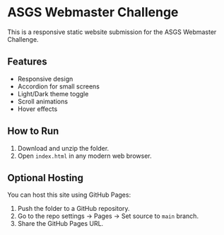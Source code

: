 # ASGS Webmaster Challenge

This is a responsive static website submission for the ASGS Webmaster Challenge.

## Features

- Responsive design
- Accordion for small screens
- Light/Dark theme toggle
- Scroll animations
- Hover effects

## How to Run

1. Download and unzip the folder.
2. Open `index.html` in any modern web browser.

## Optional Hosting

You can host this site using GitHub Pages:
1. Push the folder to a GitHub repository.
2. Go to the repo settings -> Pages -> Set source to `main` branch.
3. Share the GitHub Pages URL.
